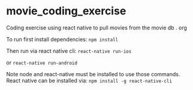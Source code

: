# movie_coding_exercise

Coding exercise using react native to pull movies from the movie db . org

To run first install dependencies:
`npm install`

Then run via react native cli:
`react-native run-ios`

or
`react-native run-android`


Note node and react-native must be installed to use those commands.
React native can be installed via:
`npm install -g react-native-cli`
